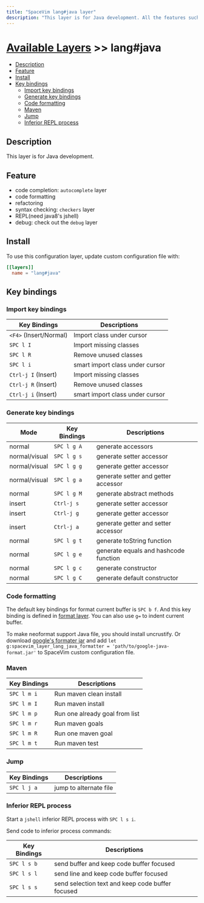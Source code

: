 ```yaml
---
title: "SpaceVim lang#java layer"
description: "This layer is for Java development. All the features such as code completion, formatting, syntax checking, REPL and debug have be done in this layer."
---
```


# [Available Layers](../../) >> lang#java

<!-- vim-markdown-toc GFM -->

- [Description](#description)
- [Feature](#feature)
- [Install](#install)
- [Key bindings](#key-bindings)
  - [Import key bindings](#import-key-bindings)
  - [Generate key bindings](#generate-key-bindings)
  - [Code formatting](#code-formatting)
  - [Maven](#maven)
  - [Jump](#jump)
  - [Inferior REPL process](#inferior-repl-process)

<!-- vim-markdown-toc -->

## Description

This layer is for Java development.

## Feature

- code completion: `autocomplete` layer
- code formatting
- refactoring
- syntax checking: `checkers` layer
- REPL(need java8's jshell)
- debug: check out the `debug` layer

## Install

To use this configuration layer, update custom configuration file with:

```toml
[[layers]]
  name = "lang#java"
```

## Key bindings

### Import key bindings

| Key Bindings         | Descriptions                    |
| -------------------- | ------------------------------- |
| `<F4>` (Insert/Normal) | Import class under cursor       |
| `SPC l I`            | Import missing classes          |
| `SPC l R`            | Remove unused classes           |
| `SPC l i`            | smart import class under cursor |
| `Ctrl-j I` (Insert)  | Import missing classes          |
| `Ctrl-j R` (Insert)  | Remove unused classes           |
| `Ctrl-j i` (Insert)  | smart import class under cursor |

### Generate key bindings

| Mode          | Key Bindings | Descriptions                          |
| ------------- | ------------ | ------------------------------------- |
| normal        | `SPC l g A`  | generate accessors                    |
| normal/visual | `SPC l g s`  | generate setter accessor              |
| normal/visual | `SPC l g g`  | generate getter accessor              |
| normal/visual | `SPC l g a`  | generate setter and getter accessor   |
| normal        | `SPC l g M`  | generate abstract methods             |
| insert        | `Ctrl-j s`     | generate setter accessor              |
| insert        | `Ctrl-j g`     | generate getter accessor              |
| insert        | `Ctrl-j a`     | generate getter and setter accessor   |
| normal        | `SPC l g t`  | generate toString function            |
| normal        | `SPC l g e`  | generate equals and hashcode function |
| normal        | `SPC l g c`  | generate constructor                  |
| normal        | `SPC l g C`  | generate default constructor          |

### Code formatting

The default key bindings for format current buffer is `SPC b f`. And this key binding is defined in [format layer](<>). You can also use `g=` to indent current buffer.

To make neoformat support Java file, you should install uncrustify.
Or download [google's formater jar](https://github.com/google/google-java-format)
and add `let g:spacevim_layer_lang_java_formatter = 'path/to/google-java-format.jar'`
to SpaceVim custom configuration file.

### Maven

| Key Bindings | Descriptions                   |
| ------------ | ------------------------------ |
| `SPC l m i`  | Run maven clean install        |
| `SPC l m I`  | Run maven install              |
| `SPC l m p`  | Run one already goal from list |
| `SPC l m r`  | Run maven goals                |
| `SPC l m R`  | Run one maven goal             |
| `SPC l m t`  | Run maven test                 |

### Jump

| Key Bindings | Descriptions           |
| ------------ | ---------------------- |
| `SPC l j a`  | jump to alternate file |

### Inferior REPL process

Start a `jshell` inferior REPL process with `SPC l s i`.

Send code to inferior process commands:

| Key Bindings | Descriptions                                     |
| ------------ | ------------------------------------------------ |
| `SPC l s b`  | send buffer and keep code buffer focused         |
| `SPC l s l`  | send line and keep code buffer focused           |
| `SPC l s s`  | send selection text and keep code buffer focused |
